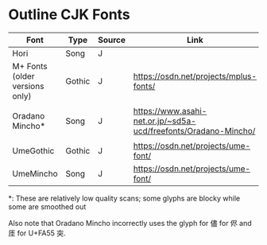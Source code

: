 # Outline CJK Fonts

| Font | Type | Source | Link | License | Derivative? |
| --- | -- | --- | --- | --- | --- |
| Hori | Song | J |  | CC0 | jiskan48/Kanji48 |
| M+ Fonts (older versions only) | Gothic | J | <https://osdn.net/projects/mplus-fonts/> | mplus | / |
| Oradano Mincho\* | Song | J | <https://www.asahi-net.or.jp/~sd5a-ucd/freefonts/Oradano-Mincho/> | PD | Mostly "築地三号活字" found in dictionaries |
| UmeGothic | Gothic | J | <https://osdn.net/projects/ume-font/> | mplus | / |
| UmeMincho | Song | J | <https://osdn.net/projects/ume-font/> | mplus | / |

\*: These are relatively low quality scans; some glyphs are blocky while some are smoothed out

Also note that Oradano Mincho incorrectly uses the glyph for 儘 for 侭 and 厓 for U+FA55 突.
